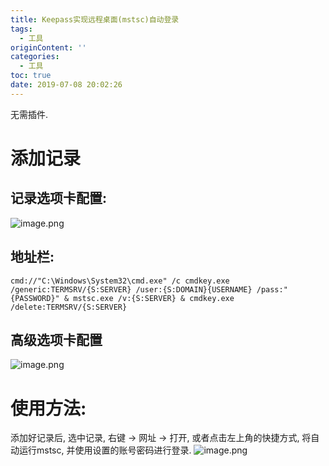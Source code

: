 ```yaml
---
title: Keepass实现远程桌面(mstsc)自动登录
tags:
  - 工具
originContent: ''
categories:
  - 工具
toc: true
date: 2019-07-08 20:02:26
---
```


无需插件.

# 添加记录
## 记录选项卡配置:
![image.png](/images/2019/07/08/4be2fa10-a176-11e9-bf34-997617e8f98c.png)
## 地址栏:
```shell
cmd://"C:\Windows\System32\cmd.exe" /c cmdkey.exe /generic:TERMSRV/{S:SERVER} /user:{S:DOMAIN}{USERNAME} /pass:"{PASSWORD}" & mstsc.exe /v:{S:SERVER} & cmdkey.exe /delete:TERMSRV/{S:SERVER}
```
## 高级选项卡配置
![image.png](/images/2019/07/08/b1de0080-a176-11e9-bf34-997617e8f98c.png)

# 使用方法:
添加好记录后, 选中记录, 右键 -> 网址 -> 打开, 或者点击左上角的快捷方式, 将自动运行mstsc, 并使用设置的账号密码进行登录.
![image.png](/images/2019/07/08/1ae6c6b0-a178-11e9-bf34-997617e8f98c.png)